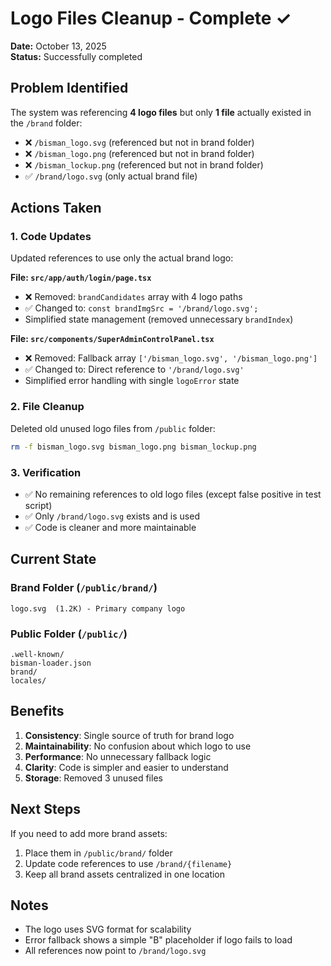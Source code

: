 # Logo Files Cleanup - Complete ✓

**Date:** October 13, 2025  
**Status:** Successfully completed

## Problem Identified
The system was referencing **4 logo files** but only **1 file** actually existed in the `/brand` folder:
- ❌ `/bisman_logo.svg` (referenced but not in brand folder)
- ❌ `/bisman_logo.png` (referenced but not in brand folder)
- ❌ `/bisman_lockup.png` (referenced but not in brand folder)
- ✅ `/brand/logo.svg` (only actual brand file)

## Actions Taken

### 1. Code Updates
Updated references to use only the actual brand logo:

**File: `src/app/auth/login/page.tsx`**
- ❌ Removed: `brandCandidates` array with 4 logo paths
- ✅ Changed to: `const brandImgSrc = '/brand/logo.svg';`
- Simplified state management (removed unnecessary `brandIndex`)

**File: `src/components/SuperAdminControlPanel.tsx`**
- ❌ Removed: Fallback array `['/bisman_logo.svg', '/bisman_logo.png']`
- ✅ Changed to: Direct reference to `'/brand/logo.svg'`
- Simplified error handling with single `logoError` state

### 2. File Cleanup
Deleted old unused logo files from `/public` folder:
```bash
rm -f bisman_logo.svg bisman_logo.png bisman_lockup.png
```

### 3. Verification
- ✅ No remaining references to old logo files (except false positive in test script)
- ✅ Only `/brand/logo.svg` exists and is used
- ✅ Code is cleaner and more maintainable

## Current State

### Brand Folder (`/public/brand/`)
```
logo.svg  (1.2K) - Primary company logo
```

### Public Folder (`/public/`)
```
.well-known/
bisman-loader.json
brand/
locales/
```

## Benefits

1. **Consistency**: Single source of truth for brand logo
2. **Maintainability**: No confusion about which logo to use
3. **Performance**: No unnecessary fallback logic
4. **Clarity**: Code is simpler and easier to understand
5. **Storage**: Removed 3 unused files

## Next Steps

If you need to add more brand assets:
1. Place them in `/public/brand/` folder
2. Update code references to use `/brand/{filename}`
3. Keep all brand assets centralized in one location

## Notes

- The logo uses SVG format for scalability
- Error fallback shows a simple "B" placeholder if logo fails to load
- All references now point to `/brand/logo.svg`
